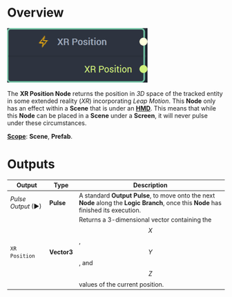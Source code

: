 # Overview

![The XR Position Node.](../../../.gitbook/assets/xrpositionnode20241.png)

The **XR Position Node** returns the position in *3D* space of the tracked entity in some extended reality (*XR*) incorporating *Leap Motion*. This **Node** only has an effect within a **Scene** that is under an [**HMD**](../../../objects-and-types/project-objects/hmd.md). This means that while this **Node** can be placed in a **Scene** under a **Screen**, it will never pulse under these circumstances. 

[**Scope**](../../overview.md#scopes): **Scene**, **Prefab**.


# Outputs

|Output|Type|Description|
|---|---|---|
|*Pulse Output* (►)|**Pulse**|A standard **Output Pulse**, to move onto the next **Node** along the **Logic Branch**, once this **Node** has finished its execution.|
| `XR Position` | **Vector3** |Returns a 3-dimensional vector containing the $$X$$, $$Y$$, and $$Z$$ values of the current position.|



